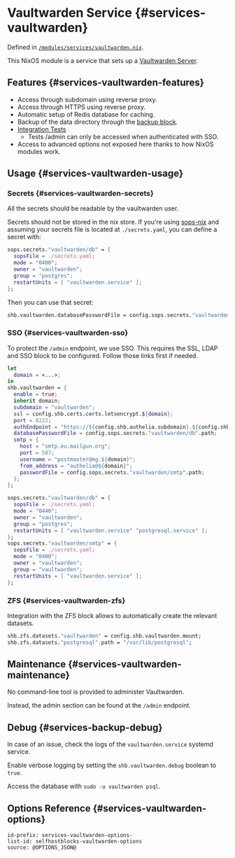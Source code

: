 # Vaultwarden Service {#services-vaultwarden}

Defined in [`/modules/services/vaultwarden.nix`](@REPO@/modules/services/vaultwarden.nix).

This NixOS module is a service that sets up a [Vaultwarden Server](https://github.com/dani-garcia/vaultwarden).

## Features {#services-vaultwarden-features}

- Access through subdomain using reverse proxy.
- Access through HTTPS using reverse proxy.
- Automatic setup of Redis database for caching.
- Backup of the data directory through the [backup block](./blocks-backup.html).
- [Integration Tests](@REPO@/test/services/vaultwarden.nix)
  - Tests /admin can only be accessed when authenticated with SSO.
- Access to advanced options not exposed here thanks to how NixOS modules work.

## Usage {#services-vaultwarden-usage}

### Secrets {#services-vaultwarden-secrets}

All the secrets should be readable by the vaultwarden user.

Secrets should not be stored in the nix store. If you're using
[sops-nix](https://github.com/Mic92/sops-nix) and assuming your secrets file is located at
`./secrets.yaml`, you can define a secret with:

```nix
sops.secrets."vaultwarden/db" = {
  sopsFile = ./secrets.yaml;
  mode = "0400";
  owner = "vaultwarden";
  group = "postgres";
  restartUnits = [ "vaultwarden.service" ];
};
```

Then you can use that secret:

```nix
shb.vaultwarden.databasePasswordFile = config.sops.secrets."vaultwarden/db".path;
```

### SSO {#services-vaultwarden-sso}

To protect the `/admin` endpoint, we use SSO.
This requires the SSL, LDAP and SSO block to be configured.
Follow those links first if needed.

```nix
let
  domain = <...>;
in
shb.vaultwarden = {
  enable = true;
  inherit domain;
  subdomain = "vaultwarden";
  ssl = config.shb.certs.certs.letsencrypt.${domain};
  port = 8222;
  authEndpoint = "https://${config.shb.authelia.subdomain}.${config.shb.authelia.domain}";
  databasePasswordFile = config.sops.secrets."vaultwarden/db".path;
  smtp = {
    host = "smtp.eu.mailgun.org";
    port = 587;
    username = "postmaster@mg.${domain}";
    from_address = "authelia@${domain}";
    passwordFile = config.sops.secrets."vaultwarden/smtp".path;
  };
};

sops.secrets."vaultwarden/db" = {
  sopsFile = ./secrets.yaml;
  mode = "0440";
  owner = "vaultwarden";
  group = "postgres";
  restartUnits = [ "vaultwarden.service" "postgresql.service" ];
};
sops.secrets."vaultwarden/smtp" = {
  sopsFile = ./secrets.yaml;
  mode = "0400";
  owner = "vaultwarden";
  group = "vaultwarden";
  restartUnits = [ "vaultwarden.service" ];
};
```

### ZFS {#services-vaultwarden-zfs}

Integration with the ZFS block allows to automatically create the relevant datasets.

```nix
shb.zfs.datasets."vaultwarden" = config.shb.vaultwarden.mount;
shb.zfs.datasets."postgresql".path = "/var/lib/postgresql";
```

## Maintenance {#services-vaultwarden-maintenance}

No command-line tool is provided to administer Vaultwarden.

Instead, the admin section can be found at the `/admin` endpoint.

## Debug {#services-backup-debug}

In case of an issue, check the logs of the `vaultwarden.service` systemd service.

Enable verbose logging by setting the `shb.vaultwarden.debug` boolean to `true`.

Access the database with `sudo -u vaultwarden psql`.

## Options Reference {#services-vaultwarden-options}

```{=include=} options
id-prefix: services-vaultwarden-options-
list-id: selfhostblocks-vaultwarden-options
source: @OPTIONS_JSON@
```

